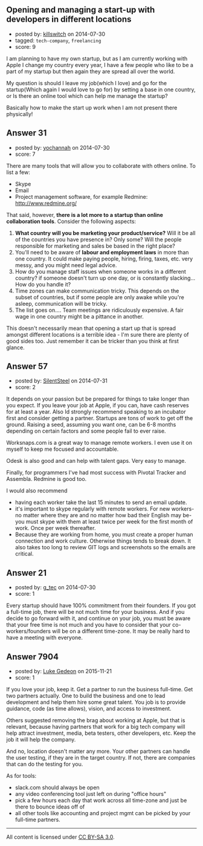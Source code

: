 ## Opening and managing a start-up with developers in different locations

- posted by: [killswitch](https://stackexchange.com/users/2350675/killswitch) on 2014-07-30
- tagged: `tech-company`, `freelancing`
- score: 9

I am planning to have my own startup, but as I am currently working with Apple I change my country every year, I have a few people who like to be a part of my startup but then again they are spread all over the world.

My question is should I leave my job(which I love) and go for the startup(Which again I would love to go for) by setting a base in one country, or Is there an online tool which can help me manage the startup?

Basically how to make the start up work when I am not present there physically!


## Answer 31

- posted by: [yochannah](https://stackexchange.com/users/1677788/yochannah) on 2014-07-30
- score: 7

There are many tools that will allow you to collaborate with others online. To list a few: 

* Skype
* Email
* Project management software, for example Redmine: http://www.redmine.org/

That said, however, **there is a lot more to a startup than online collaboration tools**. Consider the following aspects:

1. **What country will you be marketing your product/service?** Will it be all of the countries you have presence in? Only some? Will the people responsible for marketing and sales be based in the right place?
2. You'll need to be aware of **labour and employment laws** in more than one country. It could make paying people, hiring, firing, taxes, etc. very messy, and you might need legal advice.
3. How do you manage staff issues when someone works in a different country? if someone doesn't turn up one day, or is constantly slacking... How do you handle it? 
4. Time zones can make communication tricky. This depends on the subset of countries, but if some people are only awake while you're asleep, communication will be tricky.
5. The list goes on.... Team meetings are ridiculously expensive. A fair wage in one country might be a pittance in another.

This doesn't necessarily mean that opening a start up that is spread amongst different locations is a terrible idea - I'm sure there are plenty of good sides too. Just remember it can be tricker than you think at first glance.



## Answer 57

- posted by: [SilentSteel](https://stackexchange.com/users/1092182/silentsteel) on 2014-07-31
- score: 2

It depends on your passion but be prepared for things to take longer than you expect. If you leave your job at Apple, if you can, have cash reserves for at least a year. Also Id strongly recommend speaking to an incubator first and consider getting a partner. Startups are tons of work to get off the ground. Raising a seed, assuming you want one, can be 6-8 months depending on certain factors and some people fail to ever raise. 

Worksnaps.com is a great way to manage remote workers.
I even use it on myself to keep me focused and accountable. 

Odesk is also good and can help with talent gaps. Very easy to manage. 

Finally, for programmers I've had most success with Pivotal Tracker and Assembla. Redmine is good too. 

I would also recommend 
* having each worker take the last 15 minutes to send an email update.
* it's important to skype regularly with remote workers. For new workers- no matter where they are and no matter how bad their English may be- you must skype with them at least twice per week for the first month of work. Once per week thereafter.
* Because they are working from home, you must create a proper human connection and work culture. Otherwise things tends to break down. It also takes too long to review GIT logs and screenshots so the emails are critical. 


## Answer 21

- posted by: [g_tec](https://stackexchange.com/users/3486715/g-tec) on 2014-07-30
- score: 1

Every startup should have 100% commitment from their founders. If you got a full-time job, there will be not much time for your business. And if you decide to go forward with it, and continue on your job, you must be aware that your free time is not much and you have to consider that your co-workers/founders will be on a different time-zone. It may be really hard to have a meeting with everyone.


## Answer 7904

- posted by: [Luke Gedeon](https://stackexchange.com/users/1119600/luke-gedeon) on 2015-11-21
- score: 1

If you love your job, keep it. Get a partner to run the business full-time. Get two partners actually. One to build the business and one to lead development and help them hire some great talent. You job is to provide guidance, code (as time allows), vision, and access to investment.

Others suggested removing the brag about working at Apple, but that is relevant, because having partners that work for a big tech company will help attract investment, media, beta testers, other developers, etc. Keep the job it will help the company.

And no, location doesn't matter any more. Your other partners can handle the user testing, if they are in the target country. If not, there are companies that can do the testing for you.

As for tools:

 - slack.com should always be open
 - any video conferencing tool just left on during "office hours"
 - pick a few hours each day that work across all time-zone and just be there to bounce ideas off of
 - all other tools like accounting and project mgmt can be picked by your full-time partners.



---

All content is licensed under [CC BY-SA 3.0](https://creativecommons.org/licenses/by-sa/3.0/).
